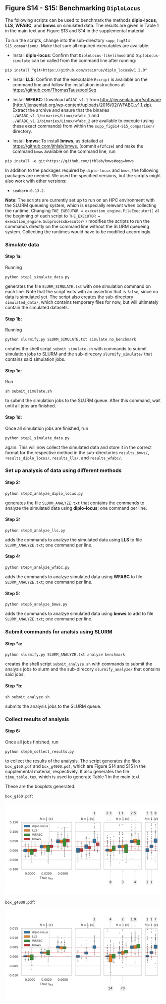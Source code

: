 ## Figure S14 - S15: Benchmarking `DiploLocus`

The following scripts can be used to benchmark the methods __diplo-locus__, __LLS__, __WFABC__, and __bmws__ on simulated data. The results are given in Table 1 in the main text and Figure S13 and S14 in the supplemental material.

To run the scripts, change into the sub-directory `supp_figS14-S15_comparison/`. Make that sure all required executables are available:

- Install __diplo-locus__: Confirm that `DiploLocus-likelihood` and `DiploLocus-simulate` can be called from the command line after running:
```
pip install "git+https://github.com/steinrue/diplo_locus@v1.2.0"
```

- Install __LLS__: Confirm that the executable `Rscript` is available on the command line and follow the installation instructions at https://github.com/ThomasTaus/poolSeq.

- Install __WFABC__: Download `WFABC v1.1` from http://jjensenlab.org/software (http://jjensenlab.org/wp-content/uploads/2016/02/WFABC_v1.1.zip). Extract the archive and ensure that the binaries `./WFABC_v1.1/binaries/Linux/wfabc_1` and `./WFABC_v1.1/binaries/Linux/wfabc_2` are available to execute (using these exact commands) from within the `supp_figS14-S15_comparison/` directory. 

- Install __bmws__: To install __bmws__, as detailed at https://github.com/jthlab/bmws, (commit `ef2fc2e`) and make the command `bmws` available on the command line, run
```
pip install -e git+https://github.com/jthlab/bmws#egg=bmws
```

In addition to the packages required by `diplo-locus` and `bmws`, the following packages are needed. We used the specified versions, but the scripts might also work with other versions:
- `seaborn-0.13.2`.

__Note__: The scripts are currently set up to run on an HPC environment with the SLURM queueing system, which is especially relevant when collecting the runtime. Changing `THE_EXECUTOR = execution_engine.FileExecutor()` at the beginning of each script to `THE_EXECUTOR = execution_engine.SubprocessExecutor()` modifies the scripts to run the commands directly on the command line without the SLURM queueing system. Collecting the runtimes would have to be modified accordingly.

### Simulate data

#### Step 1a:
Running
```
python step1_simulate_data.py
```
generates the file `SLURM_SIMULATE.txt` with one simulation command on each line. Note that the script exits with an assertion that is `false`, since no data is simulated yet. The script also creates the sub-directory `simulated_data/`, which contains temporary files for now, but will ultimately contain the simulated datasets.

#### Step 1b:
Running
```
python slurmify.py SLURM_SIMULATE.txt simulate no_benchmark
```
creates the shell script `submit_simulate.sh` with commands to submit simulation jobs to SLURM and the sub-direcory `slurmify_simulate/` that contains said simulation jobs.

#### Step 1c:
Run
```
sh submit_simulate.sh
```
to submit the simulation jobs to the SLURM queue. After this command, wait until all jobs are finished.

#### Step 1d:
Once all simulation jobs are finished, run
```
python step1_simulate_data.py
```
again. This will now collect the simulated data and store it in the correct format for the respective method in the sub-directories `results_bmws/`, `results_diplo_locus/`, `results_lls/`, and `results_wfabc/`.

### Set up analysis of data using different methods

#### Step 2:
```
python step2_analyze_diplo_locus.py
```
generates the file `SLURM_ANALYZE.txt` that contains the commands to analyze the simulated data using __diplo-locus__; one command per line.

#### Step 3:
```
python step3_analyze_lls.py
```
adds the commands to analzye the simulated data using __LLS__ to file `SLURM_ANALYZE.txt`; one command per line.

#### Step 4:
```
python step4_analyze_wfabc.py
```
adds the commands to analzye simulated data using __WFABC__ to file `SLURM_ANALYZE.txt`; one command per line.

#### Step 5:
```
python step5_analyze_bmws.py
```
adds the commands to analzye simulated data using __bmws__ to add to file `SLURM_ANALYZE.txt`; one command per line.

### Submit commands for analsis using SLURM

#### Step *a:
```
python slurmify.py SLURM_ANALYZE.txt analyze benchmark
```
creates the shell script `submit_analyze.sh` with commands to submit the analysis jobs to slurm and the sub-direcory `slurmify_analyze/` that contains said jobs.

#### Step *b:
```
sh submit_analyze.sh
```
submits the analysis jobs to the SLURM queue.

### Collect results of analysis

#### Step 6:

Once all jobs finished, run
```
python step6_collect_results.py
```
to collect the results of the analysis. The script generates the files `box_g160.pdf` and `box_g4000.pdf`, which are Figure S14 and S15 in the supplemental material, respectively. It also generates the file `time_table.tex`, which is used to generate Table 1 in the main text.

These are the boxplots generated.

`box_g160.pdf`:

![g160](box_g160.png)

`box_g4000.pdf`:

![g4000](box_g4000.png)

